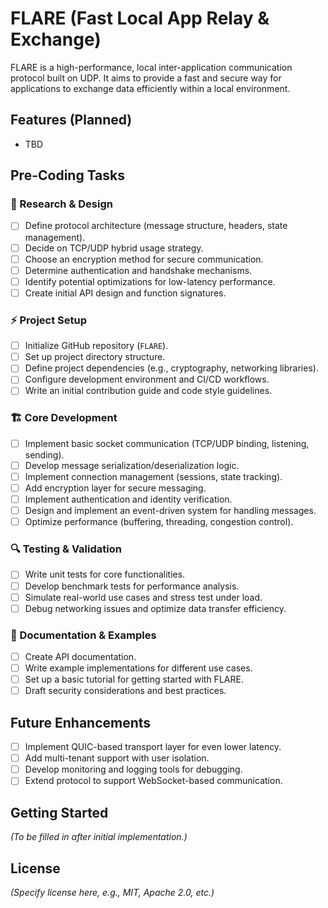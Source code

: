 # FLARE (Fast Local App Relay & Exchange)

FLARE is a high-performance, local inter-application communication protocol built on UDP. It aims to provide a fast and secure way for applications to exchange data efficiently within a local environment.

## Features (Planned)
- TBD

## Pre-Coding Tasks
### 📌 Research & Design
- [ ] Define protocol architecture (message structure, headers, state management).
- [ ] Decide on TCP/UDP hybrid usage strategy.
- [ ] Choose an encryption method for secure communication.
- [ ] Determine authentication and handshake mechanisms.
- [ ] Identify potential optimizations for low-latency performance.
- [ ] Create initial API design and function signatures.

### ⚡ Project Setup
- [ ] Initialize GitHub repository (`FLARE`).
- [ ] Set up project directory structure.
- [ ] Define project dependencies (e.g., cryptography, networking libraries).
- [ ] Configure development environment and CI/CD workflows.
- [ ] Write an initial contribution guide and code style guidelines.

### 🏗 Core Development
- [ ] Implement basic socket communication (TCP/UDP binding, listening, sending).
- [ ] Develop message serialization/deserialization logic.
- [ ] Implement connection management (sessions, state tracking).
- [ ] Add encryption layer for secure messaging.
- [ ] Implement authentication and identity verification.
- [ ] Design and implement an event-driven system for handling messages.
- [ ] Optimize performance (buffering, threading, congestion control).

### 🔍 Testing & Validation
- [ ] Write unit tests for core functionalities.
- [ ] Develop benchmark tests for performance analysis.
- [ ] Simulate real-world use cases and stress test under load.
- [ ] Debug networking issues and optimize data transfer efficiency.

### 📖 Documentation & Examples
- [ ] Create API documentation.
- [ ] Write example implementations for different use cases.
- [ ] Set up a basic tutorial for getting started with FLARE.
- [ ] Draft security considerations and best practices.

## Future Enhancements
- [ ] Implement QUIC-based transport layer for even lower latency.
- [ ] Add multi-tenant support with user isolation.
- [ ] Develop monitoring and logging tools for debugging.
- [ ] Extend protocol to support WebSocket-based communication.

## Getting Started
*(To be filled in after initial implementation.)*

## License
*(Specify license here, e.g., MIT, Apache 2.0, etc.)*

